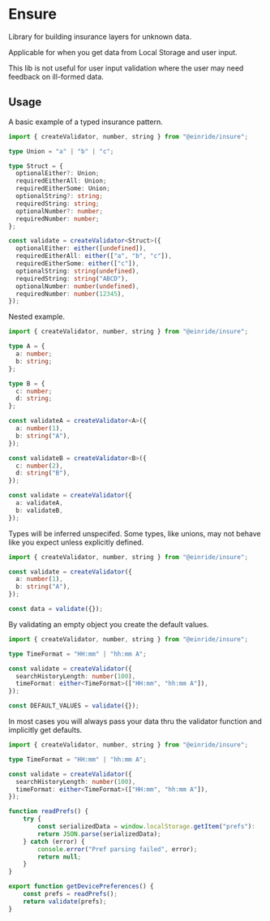 # Ensure

Library for building insurance layers for unknown data.

Applicable for when you get data from Local Storage and user input.

This lib is not useful for user input validation where the user may need feedback on ill-formed data.

## Usage

A basic example of a typed insurance pattern.

```ts
import { createValidator, number, string } from "@einride/insure";

type Union = "a" | "b" | "c";

type Struct = {
  optionalEither?: Union;
  requiredEitherAll: Union;
  requiredEitherSome: Union;
  optionalString?: string;
  requiredString: string;
  optionalNumber?: number;
  requiredNumber: number;
};

const validate = createValidator<Struct>({
  optionalEither: either([undefined]),
  requiredEitherAll: either(["a", "b", "c"]),
  requiredEitherSome: either(["c"]),
  optionalString: string(undefined),
  requiredString: string("ABCD"),
  optionalNumber: number(undefined),
  requiredNumber: number(12345),
});
```

Nested example.

```ts
import { createValidator, number, string } from "@einride/insure";

type A = {
  a: number;
  b: string;
};

type B = {
  c: number;
  d: string;
};

const validateA = createValidator<A>({
  a: number(1),
  b: string("A"),
});

const validateB = createValidator<B>({
  c: number(2),
  d: string("B"),
});

const validate = createValidator({
  a: validateA,
  b: validateB,
});
```

Types will be inferred unspecifed. Some types, like unions, may not behave like you expect unless explicitly defined.

```ts
import { createValidator, number, string } from "@einride/insure";

const validate = createValidator({
  a: number(1),
  b: string("A"),
});

const data = validate({});
```

By validating an empty object you create the default values.

```ts
import { createValidator, number, string } from "@einride/insure";

type TimeFormat = "HH:mm" | "hh:mm A";

const validate = createValidator({
  searchHistoryLength: number(100),
  timeFormat: either<TimeFormat>(["HH:mm", "hh:mm A"]),
});

const DEFAULT_VALUES = validate({});
```

In most cases you will always pass your data thru the validator function and implicitly get defaults. 

```ts
import { createValidator, number, string } from "@einride/insure";

type TimeFormat = "HH:mm" | "hh:mm A";

const validate = createValidator({
  searchHistoryLength: number(100),
  timeFormat: either<TimeFormat>(["HH:mm", "hh:mm A"]),
});

function readPrefs() {
    try {
        const serializedData = window.localStorage.getItem("prefs"):
        return JSON.parse(serializedData);
    } catch (error) {
        console.error("Pref parsing failed", error);
        return null;
    }
}

export function getDevicePreferences() {
    const prefs = readPrefs();
    return validate(prefs);
}
```
